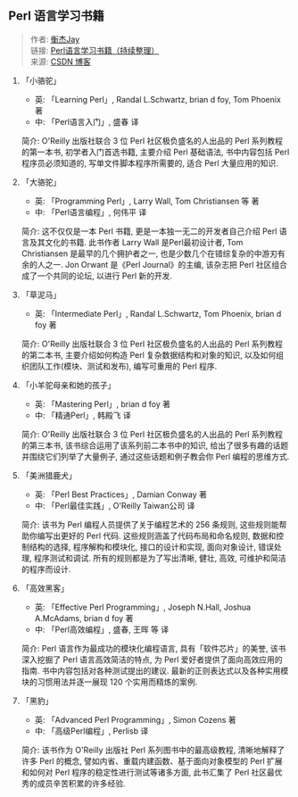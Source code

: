## Perl 语言学习书籍

> 作者: [衡杰Jay][author]  
> 链接: [Perl语言学习书籍（持续整理）][link]  
> 来源: [CSDN 博客][source]

1. 「小骆驼」

   - 英: 「Learning Perl」, Randal L.Schwartz, brian d foy, Tom Phoenix 著
   - 中: 「Perl语言入门」, 盛春 译

   简介: O'Reilly 出版社联合 3 位 Perl 社区极负盛名的人出品的 Perl
   系列教程的第一本书, 初学者入门首选书籍, 主要介绍 Perl 基础语法,
   书中内容包括 Perl 程序员必须知道的, 写单文件脚本程序所需要的,
   适合 Perl 大量应用的知识.
1. 「大骆驼」
   - 英: 「Programming Perl」, Larry Wall, Tom Christiansen 等 著
   - 中: 「Perl语言编程」, 何伟平 译

   简介: 这不仅仅是一本 Perl 书籍, 更是一本独一无二的开发者自己介绍 Perl
   语言及其文化的书籍. 此书作者 Larry Wall 是Perl最初设计者,
   Tom Christiansen 是最早的几个拥护者之一,
   也是少数几个在错综复杂的中游刃有余的人之一.
   Jon Orwant 是《Perl Journal》的主编,
   该杂志把 Perl 社区组合成了一个共同的论坛, 以进行 Perl 新的开发.
1. 「草泥马」
   - 英: 「Intermediate Perl」, Randal L.Schwartz, Tom Phoenix, brian d foy 著

   简介: O'Reilly 出版社联合 3 位 Perl 社区极负盛名的人出品的 Perl
   系列教程的第二本书, 主要介绍如何构造 Perl 复杂数据结构和对象的知识,
   以及如何组织团队工作(模块、测试和发布), 编写可重用的 Perl 程序.
1. 「小羊驼母亲和她的孩子」
   - 英: 「Mastering Perl」, brian d foy 著
   - 中: 「精通Perl」, 韩殿飞 译

   简介: O'Reilly 出版社联合 3 位 Perl 社区极负盛名的人出品的 Perl
   系列教程的第三本书, 该书综合运用了该系列前二本书中的知识,
   给出了很多有趣的话题并围绕它们列举了大量例子,
   通过这些话题和例子教会你 Perl 编程的思维方式.
1. 「美洲猎鹿犬」
   - 英: 「Perl Best Practices」, Damian Conway 著
   - 中: 「Perl最佳实践」, O'Reilly Taiwan公司 译

   简介: 该书为 Perl 编程人员提供了关于编程艺术的 256 条规则,
   这些规则能帮助你编写出更好的 Perl 代码. 这些规则涵盖了代码布局和命名规则,
   数据和控制结构的选择, 程序解构和模块化, 接口的设计和实现, 面向对象设计,
   错误处理, 程序测试和调试. 所有的规则都是为了写出清晰, 健壮, 高效,
   可维护和简洁的程序而设计.
1. 「高效黑客」
   - 英: 「Effective Perl Programming」, Joseph N.Hall, Joshua A.McAdams, brian d foy 著
   - 中: 「Perl高效编程」, 盛春, 王晖 等 译

   简介: Perl 语言作为最成功的模块化编程语言, 具有「软件芯片」的美誉,
   该书深入挖掘了 Perl 语言高效简洁的特点,
   为 Perl 爱好者提供了面向高效应用的指南. 书中内容包括对各种测试提出的建议.
   最新的正则表达式以及各种实用模块的习惯用法并逐一展现 120 个实用而精炼的案例.
1. 「黑豹」
   - 英: 「Advanced Perl Programming」, Simon Cozens 著
   - 中: 「高级Perl编程」, Perlisb 译

   简介: 该书作为 O'Reilly 出版社 Perl 系列图书中的最高级教程,
   清晰地解释了许多 Perl 的概念, 譬如内省、重载内建函数、基于面向对象模型的
   Perl 扩展和如何对 Perl 程序的稳定性进行测试等诸多方面,
   此书汇集了 Perl 社区最优秀的成员辛苦积累的许多经验.

[author]: http://my.csdn.net/Henjay724
[link]: http://blog.csdn.net/henjay724/article/details/8437748
[source]: http://blog.csdn.net/
